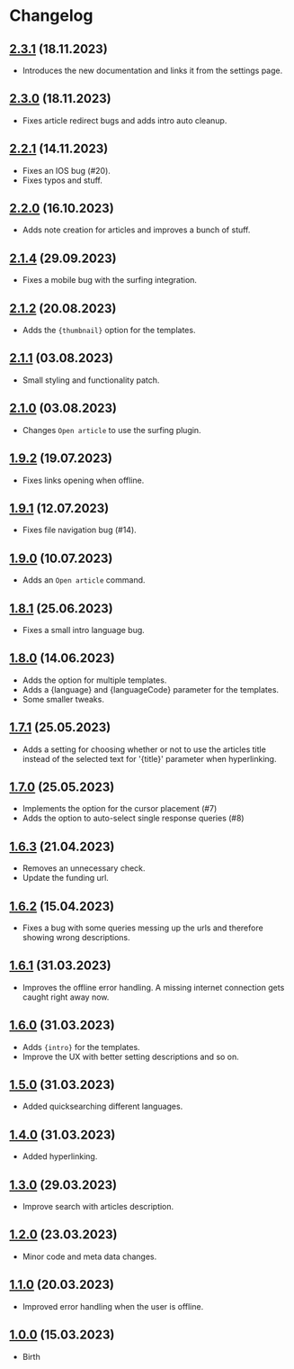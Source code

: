 # Changelog

## [2.3.1](https://github.com/StrangeGirlMurph/obsidian-wikipedia-search/releases/tag/2.3.1) (18.11.2023)
- Introduces the new documentation and links it from the settings page.

## [2.3.0](https://github.com/StrangeGirlMurph/obsidian-wikipedia-search/releases/tag/2.3.0) (18.11.2023)
- Fixes article redirect bugs and adds intro auto cleanup.

## [2.2.1](https://github.com/StrangeGirlMurph/obsidian-wikipedia-search/releases/tag/2.2.1) (14.11.2023)
- Fixes an IOS bug (#20).
- Fixes typos and stuff.

## [2.2.0](https://github.com/StrangeGirlMurph/obsidian-wikipedia-search/releases/tag/2.2.0) (16.10.2023)
- Adds note creation for articles and improves a bunch of stuff.

## [2.1.4](https://github.com/StrangeGirlMurph/obsidian-wikipedia-search/releases/tag/2.1.4) (29.09.2023)
- Fixes a mobile bug with the surfing integration.

## [2.1.2](https://github.com/StrangeGirlMurph/obsidian-wikipedia-search/releases/tag/2.1.2) (20.08.2023)
- Adds the `{thumbnail}` option for the templates.

## [2.1.1](https://github.com/StrangeGirlMurph/obsidian-wikipedia-search/releases/tag/2.1.1) (03.08.2023)
- Small styling and functionality patch.

## [2.1.0](https://github.com/StrangeGirlMurph/obsidian-wikipedia-search/releases/tag/2.1.0) (03.08.2023)
- Changes `Open article` to use the surfing plugin.

## [1.9.2](https://github.com/StrangeGirlMurph/obsidian-wikipedia-search/releases/tag/1.9.2) (19.07.2023)
- Fixes links opening when offline.

## [1.9.1](https://github.com/StrangeGirlMurph/obsidian-wikipedia-search/releases/tag/1.9.1) (12.07.2023)
- Fixes file navigation bug (#14).

## [1.9.0](https://github.com/StrangeGirlMurph/obsidian-wikipedia-search/releases/tag/1.9.0) (10.07.2023)
- Adds an `Open article` command.

## [1.8.1](https://github.com/StrangeGirlMurph/obsidian-wikipedia-search/releases/tag/1.8.1) (25.06.2023)
- Fixes a small intro language bug.

## [1.8.0](https://github.com/StrangeGirlMurph/obsidian-wikipedia-search/releases/tag/1.8.0) (14.06.2023)
- Adds the option for multiple templates.
- Adds a {language} and {languageCode} parameter for the templates.
- Some smaller tweaks.

## [1.7.1](https://github.com/StrangeGirlMurph/obsidian-wikipedia-search/releases/tag/1.7.1) (25.05.2023)
- Adds a setting for choosing whether or not to use the articles title instead of the selected text for '{title}' parameter when hyperlinking.

## [1.7.0](https://github.com/StrangeGirlMurph/obsidian-wikipedia-search/releases/tag/1.7.0) (25.05.2023)
- Implements the option for the cursor placement (#7)
- Adds the option to auto-select single response queries (#8)

## [1.6.3](https://github.com/StrangeGirlMurph/obsidian-wikipedia-search/releases/tag/1.6.3) (21.04.2023)
- Removes an unnecessary check.
- Update the funding url.

## [1.6.2](https://github.com/StrangeGirlMurph/obsidian-wikipedia-search/releases/tag/1.6.2) (15.04.2023)
- Fixes a bug with some queries messing up the urls and therefore showing wrong descriptions.

## [1.6.1](https://github.com/StrangeGirlMurph/obsidian-wikipedia-search/releases/tag/1.6.1) (31.03.2023)
- Improves the offline error handling. A missing internet connection gets caught right away now.

## [1.6.0](https://github.com/StrangeGirlMurph/obsidian-wikipedia-search/releases/tag/1.6.0) (31.03.2023)
- Adds `{intro}` for the templates.
- Improve the UX with better setting descriptions and so on.

## [1.5.0](https://github.com/StrangeGirlMurph/obsidian-wikipedia-search/releases/tag/1.5.0) (31.03.2023)
- Added quicksearching different languages.

## [1.4.0](https://github.com/StrangeGirlMurph/obsidian-wikipedia-search/releases/tag/1.4.0) (31.03.2023)
- Added hyperlinking.

## [1.3.0](https://github.com/StrangeGirlMurph/obsidian-wikipedia-search/releases/tag/1.3.0) (29.03.2023)
- Improve search with articles description.

## [1.2.0](https://github.com/StrangeGirlMurph/obsidian-wikipedia-search/releases/tag/1.2.0) (23.03.2023)
- Minor code and meta data changes.

## [1.1.0](https://github.com/StrangeGirlMurph/obsidian-wikipedia-search/releases/tag/1.1.0) (20.03.2023)
- Improved error handling when the user is offline.

## [1.0.0](https://github.com/StrangeGirlMurph/obsidian-wikipedia-search/releases/tag/1.0.0) (15.03.2023)
- Birth